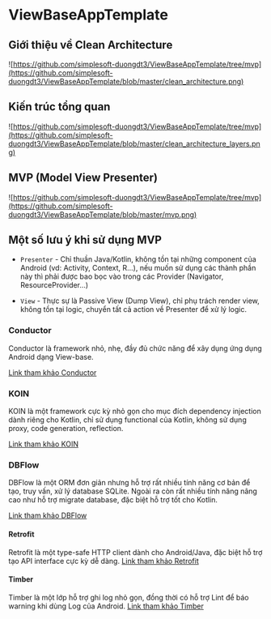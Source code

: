 # ViewBaseAppTemplate

Giới thiệu về Clean Architecture
-----------------
![https://github.com/simplesoft-duongdt3/ViewBaseAppTemplate/tree/mvp](https://github.com/simplesoft-duongdt3/ViewBaseAppTemplate/blob/master/clean_architecture.png)

Kiến trúc tổng quan
-----------------
![https://github.com/simplesoft-duongdt3/ViewBaseAppTemplate/tree/mvp](https://github.com/simplesoft-duongdt3/ViewBaseAppTemplate/blob/master/clean_architecture_layers.png)

MVP (Model View Presenter)
-----------------
![https://github.com/simplesoft-duongdt3/ViewBaseAppTemplate/tree/mvp](https://github.com/simplesoft-duongdt3/ViewBaseAppTemplate/blob/master/mvp.png)

Một số lưu ý khi sử dụng MVP
-----------------
 * `Presenter` - Chỉ thuần Java/Kotlin, không tồn tại những component của Android (vd: Activity, Context, R...), nếu muốn sử dụng các thành phần này thì phải được bao bọc vào trong các Provider (Navigator, ResourceProvider...)
 
 * `View` - Thực sự là Passive View (Dump View), chỉ phụ trách render view, không tồn tại logic, chuyển tất cả action về Presenter để xử lý logic.


### Conductor

Conductor là framework nhỏ, nhẹ, đầy đủ chức năng để xây dụng ứng dụng Android dạng View-base.

[Link tham khảo Conductor](https://github.com/bluelinelabs/conductor/tree/master)

### KOIN
KOIN là một framework cực kỳ nhỏ gọn cho mục đích dependency injection dành riêng cho Kotlin, chỉ sử dụng functional của Kotlin, không sử dụng proxy, code generation, reflection.

[Link tham khảo KOIN](https://insert-koin.io)

### DBFlow
DBFlow là một ORM đơn giản nhưng hỗ trợ rất nhiều tính năng cơ bản để tạo, truy vấn, xử lý database SQLite. Ngoài ra còn rất nhiều tính năng nâng cao như hỗ trợ migrate database, đặc biệt hỗ trợ tốt cho Kotlin.

[Link tham khảo DBFlow](https://github.com/Raizlabs/DBFlow)

#### Retrofit
Retrofit là một type-safe HTTP client dành cho Android/Java, đặc biệt hỗ trợ tạo API interface cực kỳ dễ dàng.
[Link tham khảo Retrofit](https://github.com/square/retrofit)

#### Timber
Timber là một lớp hỗ trợ ghi log nhỏ gọn, đồng thời có hỗ trợ Lint để báo warning khi dùng Log của Android.
[Link tham khảo Timber](https://github.com/JakeWharton/timber)

